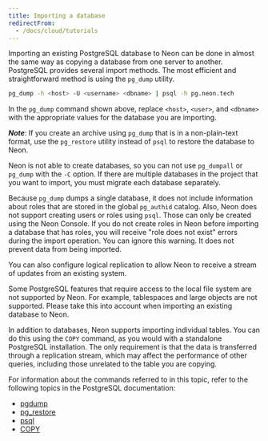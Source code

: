 ```yaml
---
title: Importing a database
redirectFrom:
  - /docs/cloud/tutorials
---
```


Importing an existing PostgreSQL database to Neon can be done in almost the same way
as copying a database from one server to another. PostgreSQL provides several import methods.
The most efficient and straightforward method is using the `pg_dump` utility.

```bash
pg_dump -h <host> -U <username> <dbname> | psql -h pg.neon.tech
```

In the `pg_dump` command shown above, replace `<host>`, `<user>`, and `<dbname>` with the appropriate values for the database you are importing.

**_Note_**: If you create an archive using `pg_dump` that is in a non-plain-text format, use the `pg_restore` utility instead of `psql` to restore the database to Neon.

Neon is not able to create databases, so you can not use `pg_dumpall` or
`pg_dump` with the `-C` option. If there are multiple databases in the project that you want to import, you must migrate each database separately.

Because `pg_dump` dumps a single database, it does not include information about roles that are stored in the global `pg_authid` catalog. Also, Neon does not support creating users or roles using `psql`. Those can only be created using the Neon Console. If you do not create roles in Neon before importing a database that has roles, you will receive "role does not exist" errors during the import operation. You can ignore this warning. It does not prevent data from being imported.

You can also configure logical replication to allow Neon to receive a stream of updates from an existing system.

Some PostgreSQL features that require access to the local file system are not supported by Neon. For example, tablespaces and large objects are not supported. Please take this into account when importing an existing database to Neon.

In addition to databases, Neon supports importing individual tables. You can do this using the `COPY` command, as you would with a standalone PostgreSQL installation. The only requirement is that the data is transferred through a replication stream, which may affect the performance of other queries, including those unrelated to the table you are copying.

For information about the commands referred to in this topic, refer to the following topics in the PostgreSQL documentation:

- [pgdump](https://www.postgresql.org/docs/14/app-pgdump.html)
- [pg_restore](https://www.postgresql.org/docs/14/app-pgrestore.html)
- [psql](https://www.postgresql.org/docs/14/app-psql.html)
- [COPY](https://www.postgresql.org/docs/14/sql-copy.html)
